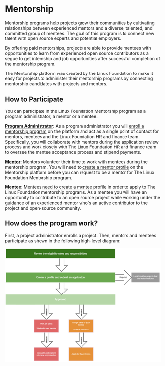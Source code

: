 # Mentorship

Mentorship programs help projects grow their communities by cultivating relationships between experienced mentors and a diverse, talented, and committed group of mentees. The goal of this program is to connect new talent with open source experts and potential employers.

By offering paid mentorships, projects are able to provide mentees with opportunities to learn from experienced open source contributors as a segue to get internship and job opportunities after successful completion of the mentorship program. 

The Mentorship platform was created by the Linux Foundation to make it easy for projects to administer their mentorship programs by connecting mentorship candidates with projects and mentors.

## How to Participate <a id="CommunityBridgeMentorship-HowtoParticipate"></a>

You can participate in the Linux Foundation Mentorship program as a program administrator, a mentor or a mentee. 

[**Program Administrator**](administrators/): As a program administrator you will [enroll a mentorship program](administrators/enroll-your-project/) on the platform and act as a single point of contact for mentors, mentees and the Linux Foundation HR and finance team. Specifically, you will collaborate with mentors during the application review process and work closely with The Linux Foundation HR and finance team to oversee the mentee acceptance process and stipend payments.

[**Mentor**](mentors/): Mentors volunteer their time to work with mentees during the mentorship program. You will need to [create a mentor profile](mentors/become-a-mentor/create-a-mentor-profile.md) on the Mentorship platform before you can request to be a mentor for The Linux Foundation Mentorship program. 

[**Mentee**](mentees/): Mentees [need to create a mentee ](https://docs.linuxfoundation.org/docs/communitybridge/mentorship/mentees/create-a-mentee-profile)profile in order to apply to The Linux Foundation mentorship programs. As a mentee you will have an opportunity to contribute to an open source project while working under the guidance of an experienced mentor who's an active contributor to the project and open-source community.

## How does the program work? <a id="CommunityBridgeMentorship-HowDoesitWork?"></a>

First, a project administrator enrolls a project. Then, mentors and mentees participate as shown in the following high-level diagram:

![](../../.gitbook/assets/how-mentorship-works.png)

